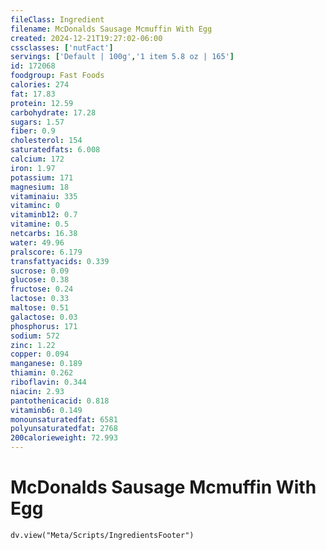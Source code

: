 ```yaml
---
fileClass: Ingredient
filename: McDonalds Sausage Mcmuffin With Egg
created: 2024-12-21T19:27:02-06:00
cssclasses: ['nutFact']
servings: ['Default | 100g','1 item 5.8 oz | 165']
id: 172068
foodgroup: Fast Foods
calories: 274
fat: 17.83
protein: 12.59
carbohydrate: 17.28
sugars: 1.57
fiber: 0.9
cholesterol: 154
saturatedfats: 6.008
calcium: 172
iron: 1.97
potassium: 171
magnesium: 18
vitaminaiu: 335
vitaminc: 0
vitaminb12: 0.7
vitamine: 0.5
netcarbs: 16.38
water: 49.96
pralscore: 6.179
transfattyacids: 0.339
sucrose: 0.09
glucose: 0.38
fructose: 0.24
lactose: 0.33
maltose: 0.51
galactose: 0.03
phosphorus: 171
sodium: 572
zinc: 1.22
copper: 0.094
manganese: 0.189
thiamin: 0.262
riboflavin: 0.344
niacin: 2.93
pantothenicacid: 0.818
vitaminb6: 0.149
monounsaturatedfat: 6581
polyunsaturatedfat: 2768
200calorieweight: 72.993
---
```


# McDonalds Sausage Mcmuffin With Egg

```dataviewjs
dv.view("Meta/Scripts/IngredientsFooter")
```